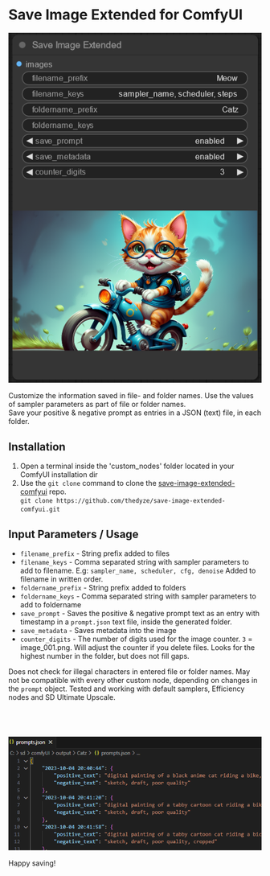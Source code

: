 # Save Image Extended for ComfyUI

 ![](assets/example.png)

 Customize the information saved in file- and folder names. Use the values of sampler parameters as part of file or folder names. <br>Save your positive & negative prompt as entries in a JSON (text) file, in each folder.

 ## Installation
1. Open a terminal inside the 'custom_nodes' folder located in your ComfyUI installation dir
2. Use the `git clone` command to clone the [save-image-extended-comfyui](https://github.com/thedyze/save-image-extended-comfyui) repo.<br>
`git clone https://github.com/thedyze/save-image-extended-comfyui.git`


## Input Parameters / Usage

- `filename_prefix` -  String prefix added to files
- `filename_keys` - Comma separated string with sampler parameters to add to filename. E.g: `sampler_name, scheduler, cfg, denoise` Added to filename in written order.
- `foldername_prefix` - String prefix added to folders
- `foldername_keys` - Comma separated string with sampler parameters to add to foldername
- `save_prompt` - Saves the positive & negative prompt text as an entry with timestamp in a `prompt.json` text file, inside the generated folder.
- `save_metadata` - Saves metadata into the image
- `counter_digits` - The number of digits used for the image counter. `3` = image_001.png. Will adjust the counter if you delete files. Looks for the highest number in the folder, but does not fill gaps.

Does not check for illegal characters in entered file or folder names. May not be compatible with every other custom node, depending on changes in the `prompt` object. Tested and working with default samplers, Efficiency nodes and SD Ultimate Upscale.
#
<br>

 ![](assets/prompts.png)

 Happy saving!



